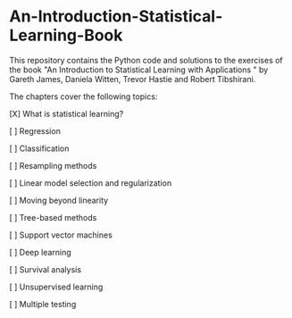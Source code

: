 # An-Introduction-Statistical-Learning-Book

This repository contains the Python code and solutions to the exercises of the book "An Introduction to Statistical Learning with Applications " by Gareth James, Daniela Witten, Trevor Hastie and Robert Tibshirani.

The chapters cover the following topics:

[X] What is statistical learning?

[ ] Regression

[ ] Classification

[ ] Resampling methods

[ ] Linear model selection and regularization

[ ] Moving beyond linearity

[ ] Tree-based methods

[ ] Support vector machines

[ ] Deep learning

[ ] Survival analysis

[ ] Unsupervised learning

[ ] Multiple testing
